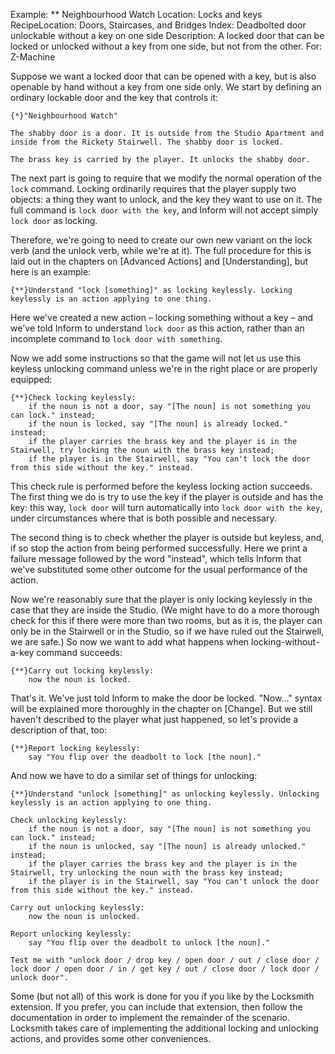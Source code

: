 Example: ** Neighbourhood Watch
Location: Locks and keys
RecipeLocation: Doors, Staircases, and Bridges
Index: Deadbolted door unlockable without a key on one side
Description: A locked door that can be locked or unlocked without a key from one side, but not from the other.
For: Z-Machine

  
Suppose we want a locked door that can be opened with a key, but is also openable by hand without a key from one side only. We start by defining an ordinary lockable door and the key that controls it:

  

``` inform7
{*}"Neighbourhood Watch"

The shabby door is a door. It is outside from the Studio Apartment and inside from the Rickety Stairwell. The shabby door is locked.

The brass key is carried by the player. It unlocks the shabby door.
```

  
The next part is going to require that we modify the normal operation of the ``lock`` command. Locking ordinarily requires that the player supply two objects: a thing they want to unlock, and the key they want to use on it. The full command is ``lock door with the key``, and Inform will not accept simply ``lock door`` as locking.

  
Therefore, we're going to need to create our own new variant on the lock verb (and the unlock verb, while we're at it). The full procedure for this is laid out in the chapters on [Advanced Actions] and [Understanding], but here is an example:

  

``` inform7
{**}Understand "lock [something]" as locking keylessly. Locking keylessly is an action applying to one thing.
```

  
Here we've created a new action – locking something without a key – and we've told Inform to understand ``lock door`` as this action, rather than an incomplete command to ``lock door with something``.

  
Now we add some instructions so that the game will not let us use this keyless unlocking command unless we're in the right place or are properly equipped:

  

``` inform7
{**}Check locking keylessly:
	if the noun is not a door, say "[The noun] is not something you can lock." instead;
	if the noun is locked, say "[The noun] is already locked." instead;
	if the player carries the brass key and the player is in the Stairwell, try locking the noun with the brass key instead;
	if the player is in the Stairwell, say "You can't lock the door from this side without the key." instead.
```

  
This check rule is performed before the keyless locking action succeeds. The first thing we do is try to use the key if the player is outside and has the key: this way, ``lock door`` will turn automatically into ``lock door with the key``, under circumstances where that is both possible and necessary.

  
The second thing is to check whether the player is outside but keyless, and, if so stop the action from being performed successfully. Here we print a failure message followed by the word "instead", which tells Inform that we've substituted some other outcome for the usual performance of the action.

  
Now we're reasonably sure that the player is only locking keylessly in the case that they are inside the Studio. (We might have to do a more thorough check for this if there were more than two rooms, but as it is, the player can only be in the Stairwell or in the Studio, so if we have ruled out the Stairwell, we are safe.) So now we want to add what happens when locking-without-a-key command succeeds:

  

``` inform7
{**}Carry out locking keylessly:
	now the noun is locked.
```

  
That's it. We've just told Inform to make the door be locked. "Now..." syntax will be explained more thoroughly in the chapter on [Change]. But we still haven't described to the player what just happened, so let's provide a description of that, too:

  

``` inform7
{**}Report locking keylessly:
	say "You flip over the deadbolt to lock [the noun]."
```

  
And now we have to do a similar set of things for unlocking:

  

``` inform7
{**}Understand "unlock [something]" as unlocking keylessly. Unlocking keylessly is an action applying to one thing.

Check unlocking keylessly:
	if the noun is not a door, say "[The noun] is not something you can lock." instead;
	if the noun is unlocked, say "[The noun] is already unlocked." instead;
	if the player carries the brass key and the player is in the Stairwell, try unlocking the noun with the brass key instead;
	if the player is in the Stairwell, say "You can't unlock the door from this side without the key." instead.

Carry out unlocking keylessly:
	now the noun is unlocked.

Report unlocking keylessly:
	say "You flip over the deadbolt to unlock [the noun]."

Test me with "unlock door / drop key / open door / out / close door / lock door / open door / in / get key / out / close door / lock door / unlock door".
```

  
Some (but not all) of this work is done for you if you like by the Locksmith extension. If you prefer, you can include that extension, then follow the documentation in order to implement the remainder of the scenario. Locksmith takes care of implementing the additional locking and unlocking actions, and provides some other conveniences.

